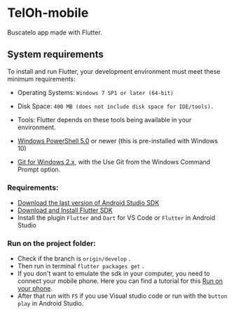 # TelOh-mobile

Buscatelo app made with Flutter.

## System requirements
To install and run Flutter, your development environment must meet these minimum requirements:

- Operating Systems: ```Windows 7 SP1 or later (64-bit)```

- Disk Space: ```400 MB (does not include disk space for IDE/tools).```

- Tools: Flutter depends on these tools being available in your environment.

- [Windows PowerShell 5.0](https://docs.microsoft.com/es-es/powershell/scripting/install/installing-windows-powershell?view=powershell-6) or newer (this is pre-installed with Windows 10)

- [Git for Windows 2.x](https://git-scm.com/download/win), with the Use Git from the Windows Command Prompt option.

### Requirements:
- [Download the last version of Android Studio SDK](https://developer.android.com/studio)
- [Download and Install Flutter SDK](https://flutter.dev/docs/get-started/install)
- Install the plugin ```Flutter``` and ```Dart``` for VS Code or ```Flutter``` in Android Studio


### Run on the project folder:

- Check if the branch is ```origin/develop``` .
- Then run in terminal ```flutter packages get``` .
- If you don't want to emulate the sdk in your computer, you need to connect your mobile phone. Here you can find a tutorial for this [Run on your phone](https://www.youtube.com/watch?v=NIp7yGxf30I).
- After that run with ```F5``` if you use Visual studio code or run with the ```button play``` in Android Studio.

